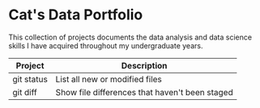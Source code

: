 # Cat's Data Portfolio

This collection of projects documents the data analysis and data science skills I have acquired throughout my undergraduate years. 

| Project | Description |
| --- | --- |
| git status | List all new or modified files |
| git diff | Show file differences that haven't been staged |
